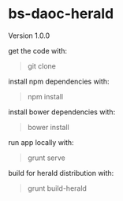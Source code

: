 bs-daoc-herald
==============
Version 1.0.0

get the code with:
>git clone

install npm dependencies with:
>npm install

install bower dependencies with:
>bower install

run app locally with:
>grunt serve

build for herald distribution with:
>grunt build-herald


